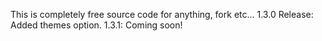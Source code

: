 This is completely free source code for anything, fork etc...
1.3.0 Release: Added themes option.
1.3.1: Coming soon!
